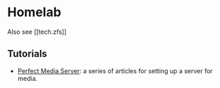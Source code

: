 
# Homelab

Also see [[tech.zfs]]

## Tutorials

- [Perfect Media Server](https://perfectmediaserver.com/): a series of articles for setting up a server for media.
